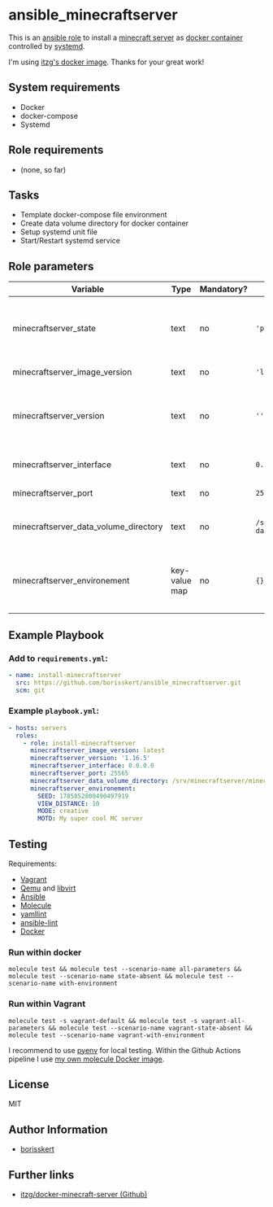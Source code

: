 # ansible_minecraftserver

This is an [ansible role](https://docs.ansible.com/) to install a [minecraft server](https://www.minecraft.net/de-de/download/server) as
[docker container](https://www.docker.com/) controlled by [systemd](https://systemd.io/).

I'm using [itzg's docker image](https://github.com/itzg/docker-minecraft-server). Thanks for your great work!

## System requirements

* Docker
* docker-compose
* Systemd

## Role requirements

* (none, so far)

## Tasks

* Template docker-compose file environment
* Create data volume directory for docker container
* Setup systemd unit file
* Start/Restart systemd service

## Role parameters

| Variable      | Type | Mandatory? | Default | Description           |
|---------------|------|------------|---------|-----------------------|
| minecraftserver_state         | text | no | `'present'` | If `absent` removes the docker configuration and systemd service |
| minecraftserver_image_version | text | no | `'latest'`  | itzg's Docker image version |
| minecraftserver_version       | text | no | `''`        | Minecraft Server version (e.g. `1.16.5`, default: latest version will be downloaded) |
| minecraftserver_interface     | text | no | `0.0.0.0`   | Mapped network interface |
| minecraftserver_port          | text | no | `25565`     | Mapped network port |
| minecraftserver_data_volume_directory | text | no | `/srv/minecraftserver/minecraft-data` | Location of your data volume directory |
| minecraftserver_environement          | key-value map | no | `{}` | Specifies the environment for the docker image (See [itzg's documentation](https://github.com/itzg/docker-minecraft-server)) |

## Example Playbook

### Add to `requirements.yml`:

```yaml
- name: install-minecraftserver
  src: https://github.com/borisskert/ansible_minecraftserver.git
  scm: git
```

### Example `playbook.yml`:

```yaml
- hosts: servers
  roles:
    - role: install-minecraftserver
      minecraftserver_image_version: latest
      minecraftserver_version: '1.16.5'
      minecraftserver_interface: 0.0.0.0
      minecraftserver_port: 25565
      minecraftserver_data_volume_directory: /srv/minecraftserver/minecraft-data
      minecraftserver_environement:
        SEED: 1785852800490497919
        VIEW_DISTANCE: 10
        MODE: creative
        MOTD: My super cool MC server
```

## Testing

Requirements:

* [Vagrant](https://www.vagrantup.com/)
* [Qemu](https://www.qemu.org/libvirt) and [libvirt](https://libvirt.org/)
* [Ansible](https://docs.ansible.com/)
* [Molecule](https://molecule.readthedocs.io/en/latest/index.html)
* [yamllint](https://yamllint.readthedocs.io/en/stable/#)
* [ansible-lint](https://docs.ansible.com/ansible-lint/)
* [Docker](https://docs.docker.com/)

### Run within docker

```shell script
molecule test && molecule test --scenario-name all-parameters && molecule test --scenario-name state-absent && molecule test --scenario-name with-environment
```

### Run within Vagrant

```shell script
molecule test -s vagrant-default && molecule test -s vagrant-all-parameters && molecule test --scenario-name vagrant-state-absent && molecule test --scenario-name vagrant-with-environment
```

I recommend to use [pyenv](https://github.com/pyenv/pyenv) for local testing.
Within the Github Actions pipeline I use [my own molecule Docker image](https://github.com/borisskert/docker-molecule).

## License

MIT

## Author Information

* [borisskert](https://github.com/borisskert)

## Further links

* [itzg/docker-minecraft-server (Github)](https://github.com/itzg/docker-minecraft-server)
